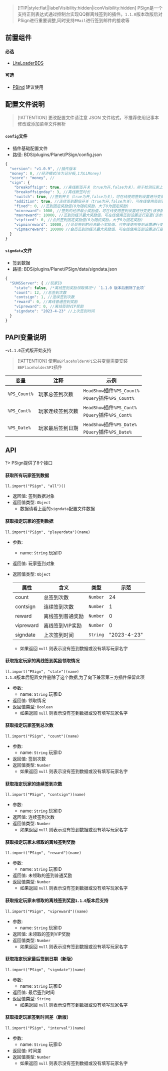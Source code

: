 > [!TIP|style:flat||labelVisibility:hidden|iconVisibility:hidden] PSign是一个支持正则表达式通过控制台实现QQ群离线签到的插件。`1.1.0`版本改版后对PSign进行重要调整,同时支持`PMail`进行签到邮件的接收等

## 前置组件
#### 必选
- [LiteLoaderBDS](https://www.minebbs.com/liteloader/)

#### 可选
- [PBind](https://www.minebbs.com/resources/pbind.4211/) 建议使用

## 配置文件说明

> [!ATTENTION] 更改配置文件请注意 JSON 文件格式，不推荐使用记事本修改或添加菜单文件解析

#### `config`文件

- 插件基础配置文件
- 路径: BDS/plugins/Planet/PSign/config.json
```js
{
  "version": "v1.0.9", //插件版本
  "money": 0, //经济模式(0为记分板,1为LLMoney)
  "score": "money", //
  "sign": {
    "breakoffsign": true, //离线断签开关（true为开,false为关），用于检测玩家上次入服时间有没有超过指定时长从而禁止离线签到
    "breakoffsignday": 3, //离线断签时长
    "switch": true, //签到开关（true为开,false为关），可在线使用签到设置进行变更
    "addition": true, //连续签到翻倍开关（true为开,false为关），可在线使用签到设置进行变更
    "fixed": 0, //签到固定奖励值(0为随机奖励，大于0为固定奖励)
    "minreward": 1000, //签到的经济最小奖励值，可在线使用签到设置进行变更(该参数不能大于最大值)
    "maxreward": 10000, //签到的经济最大奖励值，可在线使用签到设置进行变更(该参数不能小于最小值)
    "vipfixed": 0, //会员签到固定奖励值(0为随机奖励，大于0为固定奖励)
    "vipminreward": 10000, //会员签到的经济最小奖励值，可在线使用签到设置进行变更(该参数不能大于最大值)
    "vipmaxreward": 100000 //会员签到的经济最大奖励值，可在线使用签到设置进行变更(该参数不能小于最小值)
  }
}
```

#### `signdata`文件

- 签到数据
- 路径: BDS/plugins/Planet/PSign/data/signdata.json
```js
{
  "SUNSServer": { //玩家ID
    "state": false, /*离线签到奖励领取情况*/ `1.1.0 版本后删除了此项`
    "count": 12, //总签到次数
    "contsign": 1, //连续签到次数
    "reward": 0, //离线普通签到奖励
    "vipreward": 0, //离线签到VIP奖励
    "signdate": "2023-4-23" //上次签到时间
  }
}
```

## PAPI变量说明
-`v1.1.0`正式版开始支持  

> [!ATTENTION] 使用`BEPlaceholderAPI`公共变量需要安装`BEPlaceholderAPI`插件

|变量|注释|示例|
|---|---|---|
|`%PS_Count%`|玩家总签到次数|`HeadShow`插件`%PS_Count%`<br>`PQuery`插件`%PS_Count%`|
|`%PS_Cont%`|玩家连续签到次数|`HeadShow`插件`%PS_Cont%`<br>`PQuery`插件`%PS_Cont%`|
|`%PS_Date%`|玩家最后签到日期|`HeadShow`插件`%PS_Date%`<br>`PQuery`插件`%PS_Date%`|

## API
?> PSign提供了8个接口

#### 获取所有玩家签到数据
`ll.import("PSign", "all")()`

- 返回值: 签到数据对象
- 返回值类型: `Object`
  - 数据请看上面的`signdata`配置文件数据

#### 获取指定玩家的签到数据
`ll.import("PSign", "playerdata")(name)`

- 参数: 
  - name: `String`
    玩家ID
- 返回值: 玩家签到对象
- 返回值类型: `Object`

    | 属性     | 含义                 | 类型      | 示范       |
    | -------- | -------------------- | --------- | ---------- |
    | count    | 总签到次数           | `Number`  | 24         |
    | contsign | 连续签到次数         | `Number`  | 1          |
    | reward   | 离线签到普通奖励 | `Number`  | 0          |
    | vipreward | 离线签到VIP奖励 | `Number`  | 0          |
    | signdate | 上次签到时间         | `String`  | "2023-4-23"|

  - 如果返回 `null` 则表示没有签到数据或没有填写玩家名字

#### 获取指定玩家的离线签到奖励领取情况
`ll.import("PSign", "state")(name)`  
`1.1.0`版本后配置文件删除了这个数据,为了向下兼容第三方插件保留此项

- 参数: 
  - name: `String`
    玩家ID
- 返回值: 领取情况
- 返回值类型: `Boolean`
  - 如果返回 `null` 则表示没有签到数据或没有填写玩家名字

#### 获取指定玩家签到总次数
`ll.import("PSign", "count")(name)`

- 参数: 
  - name: `String`
    玩家ID
- 返回值: 签到次数
- 返回值类型: `Number`
  - 如果返回 `null` 则表示没有签到数据或没有填写玩家名字

#### 获取指定玩家的连续签到次数
`ll.import("PSign", "contsign")(name)`

- 参数: 
  - name: `String`
    玩家ID
- 返回值: 连续签到次数
- 返回值类型: `Number`
  - 如果返回 `null` 则表示没有签到数据或没有填写玩家名字

#### 获取指定玩家未领取的离线签到奖励
`ll.import("PSign", "reward")(name)`

- 参数: 
  - name: `String`
    玩家ID
- 返回值: 未领取的签到普通奖励
- 返回值类型: `Number`
  - 如果返回 `null` 则表示没有签到数据或没有填写玩家名字

#### 获取指定玩家未领取的离线签到奖励`1.1.0`版本后支持
`ll.import("PSign", "vipreward")(name)`

- 参数: 
  - name: `String`
    玩家ID
- 返回值: 未领取的签到VIP奖励
- 返回值类型: `Number`
  - 如果返回 `null` 则表示没有签到数据或没有填写玩家名字

#### 获取指定玩家最后签到日期（新版）
`ll.import("PSign", "signdate")(name)`

- 参数: 
  - name: `String`
    玩家ID
- 返回值: 最后签到时间
- 返回值类型: `String`
  - 如果返回 `null` 则表示没有签到数据或没有填写玩家名字

#### 获取指定玩家签到时间差（新版）
`ll.import("PSign", "interval")(name)`

- 参数: 
  - name: `String`
    玩家ID
- 返回值: 时间差
- 返回值类型: `Number`
  - 如果返回 `null` 则表示没有签到数据或没有填写玩家名字